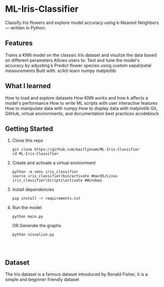 # ML-Iris-Classifier
Classify Iris flowers and explore model accuracy using k-Nearest Neighbors — written in Python.

## Features
Trains a KNN model on the classsic Iris dataset and visulize the data based on different perameters 
Allows users to:
  Test and tune the model's accuracy by adjusting k
  Predict flower species using custom sepal/petal measurements
Built with:
  scikit-learn
  numpy
  matplotlib



## What I learned
How to load and explore datasets
How KNN works and how k affects a model's performance
How to write ML scripts with user interactive features
How to manipulate data with numpy
How to display data with matplotlib
Git, GitHub, virtual environments, and documentation best practices
acodeblock



## Getting Started
1. Clone this repo
   ```
   git clone https://github.com/kaitlynnam/ML-Iris-Classifier
   cd ML-Iris-Classifier
   ```

2. Create and activate a virtual environment
   ```
   python -m venv iris_classifier
   source iris_classifier/bin/activate #macOS/Linux
   iris_classifier\Scripts\activate #Windows

3. Install dependencies
   ```
   pip install -r requirements.txt

4. Run the model
   ```
   python main.py
   ```
   OR
   Generate the graphs
   ```
   python visualize.py




## Dataset
The Iris dataset is a famous dataset introduced by Ronald Fisher, it is a simple and beginner friendly dataset

